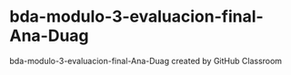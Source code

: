 # bda-modulo-3-evaluacion-final-Ana-Duag
bda-modulo-3-evaluacion-final-Ana-Duag created by GitHub Classroom
